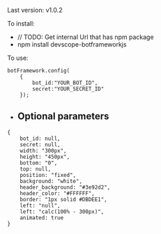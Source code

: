 Last version: v1.0.2

To install:

* // TODO: Get internal Url that has npm package
* npm install devscope-botframeworkjs

To use:

```
botFramework.config(
    {
        bot_id:"YOUR_BOT_ID",
        secret:"YOUR_SECRET_ID"
    });
```

* ## Optional parameters ##
```
{
    bot_id: null,
    secret: null,
    width: "300px",
    height: "450px",
    bottom: "0",
    top: null,
    position: "fixed",
    background: "white",
    header_background: "#3e92d2",
    header_color: "#FFFFFF",
    border: "1px solid #DBDEE1",
    left: "null",
    left: "calc(100% - 300px)",
    animated: true
}
```
